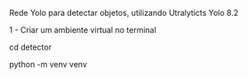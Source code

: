 Rede Yolo para detectar objetos, utilizando Utralyticts Yolo 8.2

1 - Criar um ambiente virtual no terminal

cd detector

python -m venv venv


